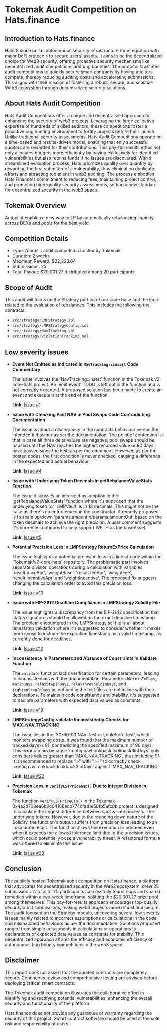 # **Tokemak Audit Competition on Hats.finance** 


## Introduction to Hats.finance


Hats.finance builds autonomous security infrastructure for integration with major DeFi protocols to secure users' assets. 
It aims to be the decentralized choice for Web3 security, offering proactive security mechanisms like decentralized audit competitions and bug bounties. 
The protocol facilitates audit competitions to quickly secure smart contracts by having auditors compete, thereby reducing auditing costs and accelerating submissions. 
This aligns with their mission of fostering a robust, secure, and scalable Web3 ecosystem through decentralized security solutions​.

## About Hats Audit Competition


Hats Audit Competitions offer a unique and decentralized approach to enhancing the security of web3 projects. Leveraging the large collective expertise of hundreds of skilled auditors, these competitions foster a proactive bug hunting environment to fortify projects before their launch. Unlike traditional security assessments, Hats Audit Competitions operate on a time-based and results-driven model, ensuring that only successful auditors are rewarded for their contributions. This pay-for-results ethos not only allocates budgets more efficiently by paying exclusively for identified vulnerabilities but also retains funds if no issues are discovered. With a streamlined evaluation process, Hats prioritizes quality over quantity by rewarding the first submitter of a vulnerability, thus eliminating duplicate efforts and attracting top talent in web3 auditing. The process embodies Hats Finance's commitment to reducing fees, maintaining project control, and promoting high-quality security assessments, setting a new standard for decentralized security in the web3 space​​.

## Tokemak Overview

Autopilot enables a new way to LP by automatically rebalancing liquidity across DEXs and pools for the best yield

## Competition Details


- Type: A public audit competition hosted by Tokemak
- Duration: 2 weeks
- Maximum Reward: $22,223.64
- Submissions: 25
- Total Payout: $20,001.27 distributed among 20 participants.

## Scope of Audit

This audit will focus on the Strategy portion of our code base and the logic related to the evaluation of rebalances. This includes the following the contracts:

- `src/strategy/LMPStrategy.sol`
- `src/strategy/LMPStrategyConfig.sol`
- `src/strategy/NavTracking.sol`
- `src/strategy/ViolationTracking.sol`



## Low severity issues


- **Event Not Emitted as Indicated in `NavTracking::insert` Code Commentary**

  The issue involves the 'NavTracking::insert' function in the Tokemak v2-core-hats project. An 'emit event' TODO is left out in the function and is not correctly executed. A proposed solution has been made to create an event and execute it at the end of the function.


  **Link**: [Issue #1](https://github.com/hats-finance/Tokemak-0x4a2d708ea6b0c04186ecb774cfad1e50fb5efc0b/issues/1)


- **Issue with Checking Past NAV in Pool Swaps Code Contradicting Documentation**

  The issue is about a discrepancy in the contracts behaviour versus the intended behaviour as per the documentation. The point of contention is that in case all three delta values are negative, pool swaps should be paused until the NAV reaches the highest recorded value or 90 days have passed since the test, as per the document. However, as per the posted codes, the first condition is never checked, causing a difference in the expected and actual behaviour.


  **Link**: [Issue #4](https://github.com/hats-finance/Tokemak-0x4a2d708ea6b0c04186ecb774cfad1e50fb5efc0b/issues/4)


- **Issue with Underlying Token Decimals in getRebalanceValueStats Function**

  The issue discusses an incorrect assumption in the 'getRebalanceValueStats' function where it's supposed that the underlying token for 'LMPVault' is in 18 decimals. This might not be the case as there's no enforcement in the constructor. A remedy proposed is to scale up/down 'params.amountIn/params.amountOut' based on the token decimals to achieve the right precision. A user comment suggests it's currently configured to only support WETH as the baseAsset.


  **Link**: [Issue #5](https://github.com/hats-finance/Tokemak-0x4a2d708ea6b0c04186ecb774cfad1e50fb5efc0b/issues/5)


- **Potential Precision Loss in LMPStrategy ReturnExPrice Calculation**

  The issue highlights a potential precision loss in a line of code within the 'Tokemak/v2-core-hats' repository. The problematic part involves separate division operations during a calculation with variables 'result.baseApr', 'weightBase', 'result.feeApr', 'weightFee', 'result.incentiveApr' and 'weightIncentive'. The proposed fix suggests changing the calculation order to avoid this precision loss.


  **Link**: [Issue #10](https://github.com/hats-finance/Tokemak-0x4a2d708ea6b0c04186ecb774cfad1e50fb5efc0b/issues/10)


- **Issue with EIP-2612 Deadline Compliance in LMPStrategy Solidity File**

  The issue highlights a discrepancy from the EIP-2612 specification that states signatures should be allowed on the exact deadline timestamp. The problem encountered in the LMPStrategy.sol file is all about timestamp validation where it's suggested to consider whether it makes more sense to include the expiration timestamp as a valid timestamp, as currently done for deadlines.


  **Link**: [Issue #12](https://github.com/hats-finance/Tokemak-0x4a2d708ea6b0c04186ecb774cfad1e50fb5efc0b/issues/12)


- **Inconsistency in Parameters and Absence of Constraints in Validate Function**

  The `validate` function lacks verification for certain parameters, leading to inconsistencies with the documentation. Parameters like `minInDays`, `maxInDays`, `relaxStepInDays`, `relaxThresholdInDays`, and `tightenStepInDays` as defined in the test files are not in line with their declarations. To maintain code consistency and stability, it's suggested to declare parameters with expected data values as constants.


  **Link**: [Issue #19](https://github.com/hats-finance/Tokemak-0x4a2d708ea6b0c04186ecb774cfad1e50fb5efc0b/issues/19)


- **LMPStrategyConfig.validate Inconsistently Checks for MAX_NAV_TRACKING**

  The issue lies in the '30-60-90 NAV Test or LookBack Test', which monitors swapping costs. It was found that the maximum number of tracked days is 91, contradicting the specified maximum of 90 days. This error occurs because 'config.navLookback.lookback3InDays' only considers values greater than 'MAX_NAV_TRACKING', thus including 91. It is recommended to replace ">" with ">=" to correctly check 'config.navLookback.lookback3InDays' against 'MAX_NAV_TRACKING'.


  **Link**: [Issue #22](https://github.com/hats-finance/Tokemak-0x4a2d708ea6b0c04186ecb774cfad1e50fb5efc0b/issues/22)


- **Precision Loss in `verifyLSTPriceGap()` Due to Integer Division in Tokemak**

  The function `verifyLSTPriceGap()` in the Tokemak-0x4a2d708ea6b0c04186ecb774cfad1e50fb5efc0b project is designed to calculate the largest difference between spot & safe prices for the underlying tokens. However, due to the rounding down nature of the Solidity, the function's output suffers from precision loss leading to an inaccurate result. The function allows the execution to proceed even when it exceeds the allowed tolerance limit due to the precision issues, which could potentially pose a vulnerability threat. A refactored formula was offered to eliminate this issue.


  **Link**: [Issue #23](https://github.com/hats-finance/Tokemak-0x4a2d708ea6b0c04186ecb774cfad1e50fb5efc0b/issues/23)



## Conclusion

The publicly hosted Tokemak audit competition on Hats.finance, a platform that advocates for decentralized security in the Web3 ecosystem, drew 25 submissions. A total of 20 participants successfully found bugs and shared remedies within a two-week timeframe, splitting the $20,001.27 prize pool among themselves. This pay-for-results approach encourages top-quality security audit submissions, making web3 projects more robust and secure. The audit focused on the Strategy module, uncovering several low severity issues mainly related to incorrect assumptions or calculations in the code and mismatched behaviours as per the documentation. Solutions proposed ranged from simple adjustments in calculations or operations to declarations of expected data values as constants for stability. This decentralized approach affirms the efficacy and economic efficiency of autonomous bug bounty competitions in the web3 space.

## Disclaimer


This report does not assert that the audited contracts are completely secure. Continuous review and comprehensive testing are advised before deploying critical smart contracts.


The Tokemak audit competition illustrates the collaborative effort in identifying and rectifying potential vulnerabilities, enhancing the overall security and functionality of the platform.


Hats.finance does not provide any guarantee or warranty regarding the security of this project. Smart contract software should be used at the sole risk and responsibility of users.

